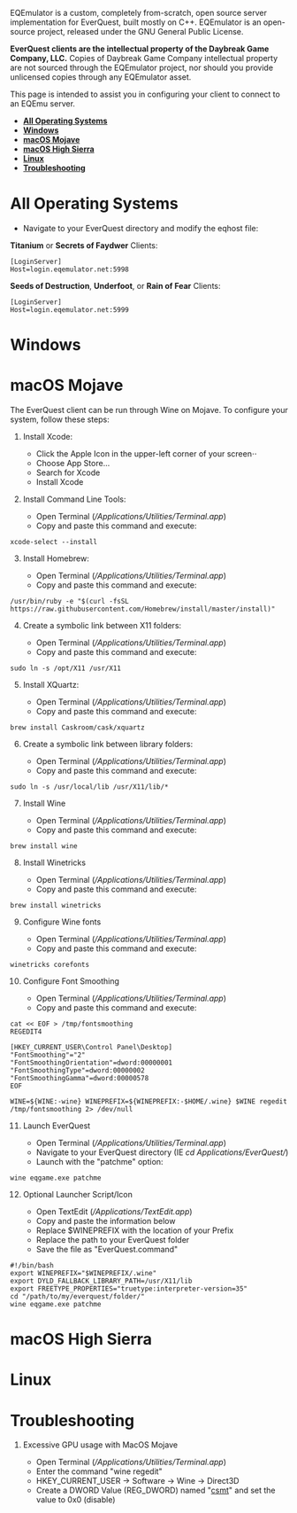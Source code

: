EQEmulator is a custom, completely from-scratch, open source server implementation for EverQuest, built mostly on C++.  EQEmulator is an open-source project, released under the GNU General Public License.

**EverQuest clients are the intellectual property of the Daybreak Game Company, LLC.**  Copies of Daybreak Game Company intellectual property are not sourced through the EQEmulator project, nor should you provide unlicensed copies through any EQEmulator asset.

This page is intended to assist you in configuring your client to connect to an EQEmu server.  

- [**All Operating Systems**](#all-operating-systems)
- [**Windows**](#windows)
- [**macOS Mojave**](#macos-mojave)
- [**macOS High Sierra**](#macos-high-sierra)
- [**Linux**](#linux)
- [**Troubleshooting**](#troubleshooting)

# All Operating Systems

* Navigate to your EverQuest directory and modify the eqhost file:

**Titanium** or **Secrets of Faydwer** Clients:

```
[LoginServer]
Host=login.eqemulator.net:5998
```

**Seeds of Destruction**, **Underfoot**, or **Rain of Fear** Clients:

```
[LoginServer]
Host=login.eqemulator.net:5999
```


# Windows



# macOS Mojave

The EverQuest client can be run through Wine on Mojave.  To configure your system, follow these steps:

1. Install Xcode:

	* Click the Apple Icon in the upper-left corner of your screen⋅⋅
	* Choose App Store...
	* Search for Xcode
	* Install Xcode

2. Install Command Line Tools:

	* Open Terminal (_/Applications/Utilities/Terminal.app_)
	* Copy and paste this command and execute:

```shell
xcode-select --install
```

3. Install Homebrew:

	* Open Terminal (_/Applications/Utilities/Terminal.app_)
	* Copy and paste this command and execute:

```shell
/usr/bin/ruby -e "$(curl -fsSL https://raw.githubusercontent.com/Homebrew/install/master/install)"
```

4. Create a symbolic link between X11 folders:

	* Open Terminal (_/Applications/Utilities/Terminal.app_)
	* Copy and paste this command and execute:

```shell
sudo ln -s /opt/X11 /usr/X11
```

5. Install XQuartz:

	* Open Terminal (_/Applications/Utilities/Terminal.app_)
	* Copy and paste this command and execute:

```shell
brew install Caskroom/cask/xquartz
```

6. Create a symbolic link between library folders:

	* Open Terminal (_/Applications/Utilities/Terminal.app_)
	* Copy and paste this command and execute:

```shell
sudo ln -s /usr/local/lib /usr/X11/lib/*
```

7. Install Wine

	* Open Terminal (_/Applications/Utilities/Terminal.app_)
	* Copy and paste this command and execute:

```shell
brew install wine
```

8. Install Winetricks

	* Open Terminal (_/Applications/Utilities/Terminal.app_)
	* Copy and paste this command and execute:

```shell
brew install winetricks
```

9. Configure Wine fonts

	* Open Terminal (_/Applications/Utilities/Terminal.app_)
	* Copy and paste this command and execute:

```shell
winetricks corefonts
```

10. Configure Font Smoothing

	* Open Terminal (_/Applications/Utilities/Terminal.app_)
	* Copy and paste this command and execute:

```shell
cat << EOF > /tmp/fontsmoothing
REGEDIT4

[HKEY_CURRENT_USER\Control Panel\Desktop]
"FontSmoothing"="2"
"FontSmoothingOrientation"=dword:00000001
"FontSmoothingType"=dword:00000002
"FontSmoothingGamma"=dword:00000578
EOF

WINE=${WINE:-wine} WINEPREFIX=${WINEPREFIX:-$HOME/.wine} $WINE regedit /tmp/fontsmoothing 2> /dev/null
```

11. Launch EverQuest

	* Open Terminal (_/Applications/Utilities/Terminal.app_)
	* Navigate to your EverQuest directory (IE _cd Applications/EverQuest/_)
	* Launch with the "patchme" option:

```shell
wine eqgame.exe patchme
```

12. Optional Launcher Script/Icon

	* Open TextEdit (_/Applications/TextEdit.app_)
	* Copy and paste the information below
	* Replace $WINEPREFIX with the location of your Prefix
	* Replace the path to your EverQuest folder
	* Save the file as "EverQuest.command"

```shell
#!/bin/bash
export WINEPREFIX="$WINEPREFIX/.wine"
export DYLD_FALLBACK_LIBRARY_PATH=/usr/X11/lib
export FREETYPE_PROPERTIES="truetype:interpreter-version=35"
cd "/path/to/my/everquest/folder/"
wine eqgame.exe patchme
```

# macOS High Sierra



# Linux


# Troubleshooting

1. Excessive GPU usage with MacOS Mojave

	* Open Terminal (_/Applications/Utilities/Terminal.app_)
	* Enter the command "wine regedit"
	* HKEY_CURRENT_USER -> Software -> Wine -> Direct3D
	* Create a DWORD Value (REG_DWORD) named "[csmt](https://wiki.archlinux.org/index.php/wine#CSMT)" and set the value to 0x0 (disable)